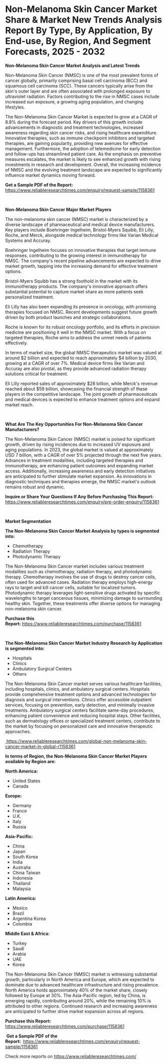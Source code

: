<p><h1>Non-Melanoma Skin Cancer Market Share & Market New Trends Analysis Report By Type, By Application, By End-use, By Region, And Segment Forecasts, 2025 - 2032</h1></p><p><strong>Non-Melanoma Skin Cancer Market Analysis and Latest Trends</strong></p>
<p><p>Non-Melanoma Skin Cancer (NMSC) is one of the most prevalent forms of cancer globally, primarily comprising basal cell carcinoma (BCC) and squamous cell carcinoma (SCC). These cancers typically arise from the skin's outer layer and are often associated with prolonged exposure to ultraviolet radiation. Factors contributing to the rise in NMSC cases include increased sun exposure, a growing aging population, and changing lifestyles. </p><p>The Non-Melanoma Skin Cancer Market is expected to grow at a CAGR of 8.8% during the forecast period. Key drivers of this growth include advancements in diagnostic and treatment technologies, increased awareness regarding skin cancer risks, and rising healthcare expenditure. Innovative therapies, such as immune checkpoint inhibitors and targeted therapies, are gaining popularity, providing new avenues for effective management. Furthermore, the adoption of telemedicine for early detection and follow-ups has streamlined patient care. As the emphasis on preventive measures escalates, the market is likely to see enhanced growth with rising investments in research and development. Overall, the increasing incidence of NMSC and the evolving treatment landscape are expected to significantly influence market dynamics moving forward.</p></p>
<p><strong>Get a Sample PDF of the Report:&nbsp;</strong> <a href="https://www.reliableresearchtimes.com/enquiry/request-sample/1158361?utm_campaign=3059&utm_medium=2&utm_source=Github&utm_content=ia&utm_term=21032025&utm_id=non-melanoma-skin-cancer">https://www.reliableresearchtimes.com/enquiry/request-sample/1158361</a></p>
<p>&nbsp;</p>
<p><strong>Non-Melanoma Skin Cancer Major Market Players</strong></p>
<p><p>The non-melanoma skin cancer (NMSC) market is characterized by a diverse landscape of pharmaceutical and medical device manufacturers. Key players include Boehringer Ingelheim, Bristol-Myers Squibb, Eli Lilly, Roche, and Merck, alongside medical technology firms like Varian Medical Systems and Accuray.</p><p>Boehringer Ingelheim focuses on innovative therapies that target immune responses, contributing to the growing interest in immunotherapy for NMSC. The company's recent pipeline advancements are expected to drive market growth, tapping into the increasing demand for effective treatment options. </p><p>Bristol-Myers Squibb has a strong foothold in the market with its immunotherapy products. The company's innovative approach offers substantial potential to capture market share as more patients seek personalized treatment. </p><p>Eli Lilly has also been expanding its presence in oncology, with promising therapies focused on NMSC. Recent developments suggest future growth driven by both product launches and strategic collaborations.</p><p>Roche is known for its robust oncology portfolio, and its efforts in precision medicine are positioning it well in the NMSC market. With a focus on targeted therapies, Roche aims to address the unmet needs of patients effectively.</p><p>In terms of market size, the global NMSC therapeutics market was valued at around $2 billion and expected to reach approximately $4 billion by 2030, growing at a CAGR of over 7%. Medical device firms like Varian and Accuray are also pivotal, as they provide advanced radiation therapy solutions critical for treatment.</p><p>Eli Lilly reported sales of approximately $28 billion, while Merck's revenue reached about $59 billion, showcasing the financial strength of these players in the competitive landscape. The joint growth of pharmaceuticals and medical devices is expected to enhance treatment options and expand market reach.</p></p>
<p>&nbsp;</p>
<p><strong>What Are The Key Opportunities For Non-Melanoma Skin Cancer Manufacturers?</strong></p>
<p><p>The Non-Melanoma Skin Cancer (NMSC) market is poised for significant growth, driven by rising incidences due to increased UV exposure and aging populations. In 2023, the global market is valued at approximately USD 7 billion, with a CAGR of over 5% projected through the next five years. Advances in treatment modalities, including targeted therapies and immunotherapy, are enhancing patient outcomes and expanding market access. Additionally, increasing awareness and early detection initiatives are anticipated to further stimulate market expansion. As innovations in diagnostic techniques and therapies emerge, the NMSC market's outlook remains robust and dynamic.</p></p>
<p><strong>Inquire or Share Your Questions If Any Before Purchasing This Report:</strong> <a href="https://www.reliableresearchtimes.com/enquiry/pre-order-enquiry/1158361?utm_campaign=3059&utm_medium=2&utm_source=Github&utm_content=ia&utm_term=21032025&utm_id=non-melanoma-skin-cancer">https://www.reliableresearchtimes.com/enquiry/pre-order-enquiry/1158361</a></p>
<p>&nbsp;</p>
<p><strong>Market Segmentation</strong></p>
<p><strong>The Non-Melanoma Skin Cancer Market Analysis by types is segmented into:</strong></p>
<p><ul><li>Chemotherapy</li><li>Radiation Therapy</li><li>Photodynamic Therapy</li></ul></p>
<p><p>The Non-Melanoma Skin Cancer market includes various treatment modalities such as chemotherapy, radiation therapy, and photodynamic therapy. Chemotherapy involves the use of drugs to destroy cancer cells, often used for advanced cases. Radiation therapy employs high-energy rays to target and kill cancer cells, suitable for localized tumors. Photodynamic therapy leverages light-sensitive drugs activated by specific wavelengths to target cancerous tissues, minimizing damage to surrounding healthy skin. Together, these treatments offer diverse options for managing non-melanoma skin cancer.</p></p>
<p><strong>Purchase this Report:&nbsp;</strong><a href="https://www.reliableresearchtimes.com/purchase/1158361?utm_campaign=3059&utm_medium=2&utm_source=Github&utm_content=ia&utm_term=21032025&utm_id=non-melanoma-skin-cancer">https://www.reliableresearchtimes.com/purchase/1158361</a></p>
<p>&nbsp;</p>
<p><strong>The Non-Melanoma Skin Cancer Market Industry Research by Application is segmented into:</strong></p>
<p><ul><li>Hospitals</li><li>Clinics</li><li>Ambulatory Surgical Centers</li><li>Others</li></ul></p>
<p><p>The Non-Melanoma Skin Cancer market serves various healthcare facilities, including hospitals, clinics, and ambulatory surgical centers. Hospitals provide comprehensive treatment options and advanced technologies for diagnosis and surgical interventions. Clinics offer accessible outpatient services, focusing on prevention, early detection, and minimally invasive treatments. Ambulatory surgical centers facilitate same-day procedures, enhancing patient convenience and reducing hospital stays. Other facilities, such as dermatology offices or specialized treatment centers, contribute to the market by focusing on personalized care and innovative therapeutic approaches.</p></p>
<p><a href="https://www.reliableresearchtimes.com/global-non-melanoma-skin-cancer-market-in-global-r1158361?utm_campaign=3059&utm_medium=2&utm_source=Github&utm_content=ia&utm_term=21032025&utm_id=non-melanoma-skin-cancer">&nbsp;https://www.reliableresearchtimes.com/global-non-melanoma-skin-cancer-market-in-global-r1158361</a></p>
<p><strong>In terms of Region, the Non-Melanoma Skin Cancer Market Players available by Region are:</strong></p>
<p>
    <p> <strong> North America: </strong>
        <ul>
            <li>United States</li>
            <li>Canada</li>
        </ul>
        </p> 
    <p> <strong> Europe: </strong>
        <ul>
            <li>Germany</li>
            <li>France</li>
            <li>U.K.</li>
            <li>Italy</li>
            <li>Russia</li>
        </ul>
        </p> 
    <p> <strong> Asia-Pacific: </strong>
        <ul>
            <li>China</li>
            <li>Japan</li>
            <li>South Korea</li>
            <li>India</li>
            <li>Australia</li>
            <li>China Taiwan</li>
            <li>Indonesia</li>
            <li>Thailand</li>
            <li>Malaysia</li>
        </ul>
        </p> 
    <p> <strong> Latin America: </strong>
        <ul>
            <li>Mexico</li>
            <li>Brazil</li>
            <li>Argentina Korea</li>
            <li>Colombia</li>
        </ul>
        </p> 
    <p> <strong> Middle East & Africa: </strong>
        <ul>
            <li>Turkey</li>
            <li>Saudi</li>
            <li>Arabia</li>
            <li>UAE</li>
            <li>Korea</li>
        </ul>
    </p>
    </p>
<p><p>The Non-Melanoma Skin Cancer (NMSC) market is witnessing substantial growth, particularly in North America and Europe, which are expected to dominate due to advanced healthcare infrastructure and rising prevalence. North America holds approximately 40% of the market share, closely followed by Europe at 30%. The Asia-Pacific region, led by China, is emerging rapidly, contributing around 20%, while the remaining 10% is attributed to other regions. Continued research and increasing awareness are anticipated to further drive market expansion across all regions.</p></p>
<p><strong>Purchase this Report: </strong><a href="https://www.reliableresearchtimes.com/purchase/1158361?utm_campaign=3059&utm_medium=2&utm_source=Github&utm_content=ia&utm_term=21032025&utm_id=non-melanoma-skin-cancer">https://www.reliableresearchtimes.com/purchase/1158361</a></p>
<p>&nbsp;<strong>Get a Sample PDF of the Report:&nbsp;&nbsp;</strong><a href="https://www.reliableresearchtimes.com/enquiry/request-sample/1158361?utm_campaign=3059&utm_medium=2&utm_source=Github&utm_content=ia&utm_term=21032025&utm_id=non-melanoma-skin-cancer">https://www.reliableresearchtimes.com/enquiry/request-sample/1158361</a></p>
<p><strong></strong></p>
<p>Check more reports on <a href="https://www.reliableresearchtimes.com/?utm_campaign=3059&utm_medium=2&utm_source=Github&utm_content=ia&utm_term=21032025&utm_id=non-melanoma-skin-cancer">https://www.reliableresearchtimes.com/</a></p>